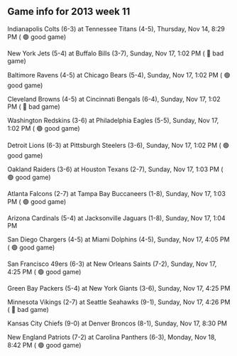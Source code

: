 ## Game info for 2013 week 11
Indianapolis Colts (6-3) at Tennessee Titans (4-5), Thursday, Nov 14, 8:29 PM (	:green_circle: good game)



New York Jets (5-4) at Buffalo Bills (3-7), Sunday, Nov 17, 1:02 PM (	:red_circle: bad game)

Baltimore Ravens (4-5) at Chicago Bears (5-4), Sunday, Nov 17, 1:02 PM (	:green_circle: good game)

Cleveland Browns (4-5) at Cincinnati Bengals (6-4), Sunday, Nov 17, 1:02 PM (	:red_circle: bad game)

Washington Redskins (3-6) at Philadelphia Eagles (5-5), Sunday, Nov 17, 1:02 PM (	:green_circle: good game)

Detroit Lions (6-3) at Pittsburgh Steelers (3-6), Sunday, Nov 17, 1:02 PM (	:green_circle: good game)

Oakland Raiders (3-6) at Houston Texans (2-7), Sunday, Nov 17, 1:03 PM (	:green_circle: good game)

Atlanta Falcons (2-7) at Tampa Bay Buccaneers (1-8), Sunday, Nov 17, 1:03 PM (	:green_circle: good game)

Arizona Cardinals (5-4) at Jacksonville Jaguars (1-8), Sunday, Nov 17, 1:04 PM



San Diego Chargers (4-5) at Miami Dolphins (4-5), Sunday, Nov 17, 4:05 PM (	:green_circle: good game)

San Francisco 49ers (6-3) at New Orleans Saints (7-2), Sunday, Nov 17, 4:25 PM (	:green_circle: good game)

Green Bay Packers (5-4) at New York Giants (3-6), Sunday, Nov 17, 4:25 PM

Minnesota Vikings (2-7) at Seattle Seahawks (9-1), Sunday, Nov 17, 4:26 PM (	:red_circle: bad game)



Kansas City Chiefs (9-0) at Denver Broncos (8-1), Sunday, Nov 17, 8:30 PM



New England Patriots (7-2) at Carolina Panthers (6-3), Monday, Nov 18, 8:42 PM (	:green_circle: good game)

